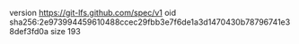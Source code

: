 version https://git-lfs.github.com/spec/v1
oid sha256:2e973994459610488ccec29fbb3e7f6de1a3d1470430b78796741e38def3fd0a
size 193
